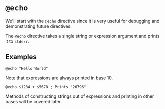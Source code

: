 # `@echo`

We'll start with the `@echo` directive since it is very useful for debugging
and demonstrating future directives.

The `@echo` directive takes a single string or expression argument and prints it
to `stderr`.

## Examples

```
@echo "Hello World"
```

Note that expressions are always printed in base 10. 

```
@echo $1234 + $5678 ; Prints "26796" 
```

Methods of constructing strings out of expressions and printing in other bases
will be covered later.